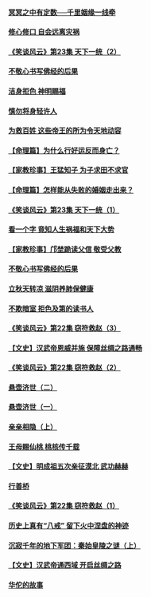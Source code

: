 #### [冥冥之中有定数──千里姻缘一线牵](../pages/prog647/a102643074.md?t=08140126) 

#### [修心修口 自会远离灾祸](../pages/prog647/a102643036.md?t=08140126) 

#### [《笑谈风云》第23集 天下一统（2）](../pages/prog647/a102643014.md?t=08140126) 

#### [不敬心书写佛经的后果](../pages/prog647/a102642368.md?t=08140126) 

#### [洁身拒色 神明赐福](../pages/prog647/a102642363.md?t=08140126) 

#### [慎勿将身轻许人](../pages/prog647/a102642222.md?t=08140126) 

#### [为救百姓 这些帝王的所为令天地动容](../pages/prog647/a102642052.md?t=08140126) 

#### [【命理篇】为什么行好运反而身亡？](../pages/prog647/a102641592.md?t=08140126) 

#### [【家教珍事】王猛知子 为子求田不求官](../pages/prog647/a102641580.md?t=08140126) 

#### [【命理篇】怎样能从失败的婚姻走出来？](../pages/prog647/a102640802.md?t=08140126) 

#### [《笑谈风云》第23集 天下一统（1）](../pages/prog647/a102640791.md?t=08140126) 

#### [看一个字 竟知人生祸福和天下大势](../pages/prog647/a102640137.md?t=08140126) 

#### [【家教珍事】邝埜跪读父信 敬受父教](../pages/prog647/a102640131.md?t=08140126) 

#### [不敬心书写佛经的后果](../pages/prog647/a102639970.md?t=08140126) 

#### [立秋天转凉 滋阴养肺保健康](../pages/prog647/a102639236.md?t=08140126) 

#### [不欺暗室 拒色及第的读书人](../pages/prog647/a102639223.md?t=08140126) 

#### [《笑谈风云》第22集 窃符救赵（3）](../pages/prog647/a102639213.md?t=08140126) 

#### [【文史】汉武帝恩威并施 保障丝绸之路通畅](../pages/prog647/a102638665.md?t=08140126) 

#### [《笑谈风云》第22集 窃符救赵（2）](../pages/prog647/a102638635.md?t=08140126) 

#### [悬壶济世（二）](../pages/prog647/a102637876.md?t=08140126) 

#### [悬壶济世（一）](../pages/prog647/a102637864.md?t=08140126) 

#### [亲亲相隐（上）](../pages/prog647/a102637311.md?t=08140126) 

#### [王母赐仙桃 桃核传千载](../pages/prog647/a102636523.md?t=08140126) 

#### [【文史】明成祖五次亲征漠北 武功赫赫](../pages/prog647/a102636519.md?t=08140126) 

#### [行善桥](../pages/prog647/a102636040.md?t=08140126) 

#### [《笑谈风云》第22集 窃符救赵（1）](../pages/prog647/a102636037.md?t=08140126) 

#### [历史上真有“八戒” 留下火中涅盘的神迹](../pages/prog647/a102635944.md?t=08140126) 

#### [沉寂千年的地下军团：秦始皇陵之谜（上）](../pages/prog647/a102635362.md?t=08140126) 

#### [【文史】汉武帝通西域 开启丝绸之路](../pages/prog647/a102635355.md?t=08140126) 

#### [华佗的故事](../pages/prog647/a102632432.md?t=08140126) 

